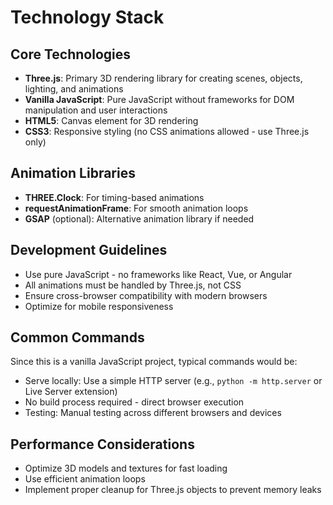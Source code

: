 # Technology Stack

## Core Technologies
- **Three.js**: Primary 3D rendering library for creating scenes, objects, lighting, and animations
- **Vanilla JavaScript**: Pure JavaScript without frameworks for DOM manipulation and user interactions
- **HTML5**: Canvas element for 3D rendering
- **CSS3**: Responsive styling (no CSS animations allowed - use Three.js only)

## Animation Libraries
- **THREE.Clock**: For timing-based animations
- **requestAnimationFrame**: For smooth animation loops
- **GSAP** (optional): Alternative animation library if needed

## Development Guidelines
- Use pure JavaScript - no frameworks like React, Vue, or Angular
- All animations must be handled by Three.js, not CSS
- Ensure cross-browser compatibility with modern browsers
- Optimize for mobile responsiveness

## Common Commands
Since this is a vanilla JavaScript project, typical commands would be:
- Serve locally: Use a simple HTTP server (e.g., `python -m http.server` or Live Server extension)
- No build process required - direct browser execution
- Testing: Manual testing across different browsers and devices

## Performance Considerations
- Optimize 3D models and textures for fast loading
- Use efficient animation loops
- Implement proper cleanup for Three.js objects to prevent memory leaks
